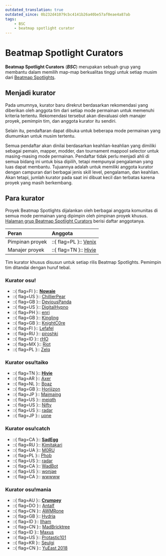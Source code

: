 ```yaml
---
outdated_translation: true
outdated_since: 0b232d41079cbc4141b26a40be57af0eae4a87ab
tags:
    - BSC
    - beatmap spotlight curator
---
```


# Beatmap Spotlight Curators

**Beatmap Spotlight Curators** (***BSC***) merupakan sebuah grup yang membantu dalam memilih map-map berkualitas tinggi untuk setiap musim dari [Beatmap Spotlights](/wiki/Beatmap_Spotlights).

## Menjadi kurator

Pada umumnya, kurator baru direkrut berdasarkan rekomendasi yang diberikan oleh anggota tim dari setiap mode permainan untuk memenuhi kriteria tertentu. Rekomendasi tersebut akan dievaluasi oleh manajer proyek, pemimpin tim, dan anggota kurator itu sendiri.

Selain itu, pendaftaran dapat dibuka untuk beberapa mode permainan yang diumumkan untuk musim tertentu.

Semua pendaftar akan dinilai berdasarkan keahlian-keahlian yang dimiliki sebagai pemain, mapper, modder, dan tournament mappool selector untuk masing-masing mode permainan. Pendaftar tidak perlu menjadi ahli di semua bidang ini untuk bisa dipilih, tetapi mempunyai pengalaman yang luas dapat membantu. Tujuannya adalah untuk memiliki anggota kurator dengan campuran dari berbagai jenis skill level, pengalaman, dan keahlian. Akan tetapi, jumlah kurator pada saat ini dibuat kecil dan terbatas karena proyek yang masih berkembang.

## Para kurator

Proyek Beatmap Spotlights dijalankan oleh berbagai anggota komunitas di semua mode permainan yang dipimpin oleh pimpinan proyek khusus. [Halaman grup Beatmap Spotlight Curators](https://osu.ppy.sh/groups/48) berisi daftar anggotanya.

| Peran | Anggota |
| :-- | :-- |
| Pimpinan proyek | ::{ flag=PL }:: [Venix](https://osu.ppy.sh/users/5999631) |
| Manajer proyek | ::{ flag=TN }:: [Hivie](https://osu.ppy.sh/users/14102976) |

Tim kurator khusus disusun untuk setiap rilis Beatmap Spotlights. Pemimpin tim ditandai dengan huruf tebal.

### Kurator osu!

- ::{ flag=FI }:: **[Nowaie](https://osu.ppy.sh/users/5428909)**
- ::{ flag=US }:: [ChillierPear](https://osu.ppy.sh/users/9501251)
- ::{ flag=GB }:: [DeviousPanda](https://osu.ppy.sh/users/4966334)
- ::{ flag=US }:: [DigitalHypno](https://osu.ppy.sh/users/4384207)
- ::{ flag=PH }:: [enri](https://osu.ppy.sh/users/8640970)
- ::{ flag=GB }:: [Kingling](https://osu.ppy.sh/users/7010761)
- ::{ flag=GB }:: [KnightC0re](https://osu.ppy.sh/users/7894340)
- ::{ flag=FI }:: [Lefafel](https://osu.ppy.sh/users/2295850)
- ::{ flag=RU }:: [piroshki](https://osu.ppy.sh/users/7645522)
- ::{ flag=ID }:: [rHO](https://osu.ppy.sh/users/1629553)
- ::{ flag=MX }:: [Riot](https://osu.ppy.sh/users/4256461)
- ::{ flag=PL }:: [Zelq](https://osu.ppy.sh/users/8953955)

### Kurator osu!taiko

- ::{ flag=TN }:: **[Hivie](https://osu.ppy.sh/users/14102976)**
- ::{ flag=AR }:: [Axer](https://osu.ppy.sh/users/7299864)
- ::{ flag=NL }:: [Boaz](https://osu.ppy.sh/users/13302996)
- ::{ flag=GB }:: [Horiiizon](https://osu.ppy.sh/users/8071438)
- ::{ flag=JP }:: [Maimaing](https://osu.ppy.sh/users/14520910)
- ::{ flag=US }:: [meiqth](https://osu.ppy.sh/users/12565402)
- ::{ flag=US }:: [Nifty](https://osu.ppy.sh/users/4956097)
- ::{ flag=US }:: [radar](https://osu.ppy.sh/users/7131099)
- ::{ flag=JP }:: [uone](https://osu.ppy.sh/users/5321719)

### Kurator osu!catch

- ::{ flag=CA }:: **[SadEgg](https://osu.ppy.sh/users/10278243)**
- ::{ flag=RU }:: [Kimitakari](https://osu.ppy.sh/users/4741164)
- ::{ flag=UA }:: [M0RU](https://osu.ppy.sh/users/13681464)
- ::{ flag=PL }:: [Phob](https://osu.ppy.sh/users/6069462)
- ::{ flag=US }:: [radar](https://osu.ppy.sh/users/7131099)
- ::{ flag=CA }:: [WadBot](https://osu.ppy.sh/users/14571181)
- ::{ flag=US }:: [wonjae](https://osu.ppy.sh/users/5032045)
- ::{ flag=CA }:: [wwwww](https://osu.ppy.sh/users/8434466)

### Kurator osu!mania

- ::{ flag=AU }:: **[Crumpey](https://osu.ppy.sh/users/3518705)**
- ::{ flag=DO }:: [Antalf](https://osu.ppy.sh/users/8793773)
- ::{ flag=CN }:: [AWMRone](https://osu.ppy.sh/users/10351684)
- ::{ flag=GB }:: [Hydria](https://osu.ppy.sh/users/808176)
- ::{ flag=ID }:: [Ilham](https://osu.ppy.sh/users/3057154)
- ::{ flag=CN }:: [MadBricktree](https://osu.ppy.sh/users/4790958)
- ::{ flag=ID }:: [Maxus](https://osu.ppy.sh/users/4335785)
- ::{ flag=US }:: [Protastic101](https://osu.ppy.sh/users/6712747)
- ::{ flag=KR }:: [Seulgi](https://osu.ppy.sh/users/4918394)
- ::{ flag=CN }:: [YuEast 2018](https://osu.ppy.sh/users/13953619)
